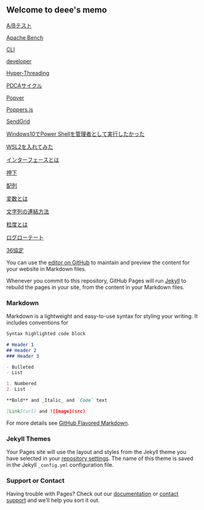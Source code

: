 ## Welcome to deee's memo

[A/Bテスト](./2020/12/3/a_b_test)

[Apache Bench](./2020/12/3/apache_bench)

[CLI](./2020/12/3/cli)

[developer](./2020/12/9/developer)

[Hyper-Threading](./2020/12/4/hyper_threading)

[PDCAサイクル](./2020/12/9/pdca)

[Popver](./2020/12/9/popover)

[Poppers.js](./2020/12/9/poppers)

[SendGrid](./2020/12/9/sendgrid)

[Windows10でPower Shellを管理者として実行したかった](./2020/11/13/win10-Administrator)

[WSL2を入れてみた](./2020/12/7/wsl2)

[インターフェースとは](./2020/10/22/interface)

[押下](./2020/12/8/ouka)

[配列](./2020/10/27/hairetu)

[変数とは](./2020/10/21/hensuu)

[文字列の連結方法](./2020/10/23/mojiretsu_renketu)

[粒度とは](./2020/10/20/ryudo)

[ログローテート](./2020/12/2/log_rotate)

[36協定](./2020/11/25/36)

You can use the [editor on GitHub](https://github.com/06-de15/memo.deee.tech/edit/gh-pages/index.md) to maintain and preview the content for your website in Markdown files.

Whenever you commit to this repository, GitHub Pages will run [Jekyll](https://jekyllrb.com/) to rebuild the pages in your site, from the content in your Markdown files.

### Markdown

Markdown is a lightweight and easy-to-use syntax for styling your writing. It includes conventions for

```markdown
Syntax highlighted code block

# Header 1
## Header 2
### Header 3

- Bulleted
- List

1. Numbered
2. List

**Bold** and _Italic_ and `Code` text

[Link](url) and ![Image](src)
```

For more details see [GitHub Flavored Markdown](https://guides.github.com/features/mastering-markdown/).

### Jekyll Themes

Your Pages site will use the layout and styles from the Jekyll theme you have selected in your [repository settings](https://github.com/06-de15/memo.deee.tech/settings). The name of this theme is saved in the Jekyll `_config.yml` configuration file.

### Support or Contact

Having trouble with Pages? Check out our [documentation](https://docs.github.com/categories/github-pages-basics/) or [contact support](https://github.com/contact) and we’ll help you sort it out.
